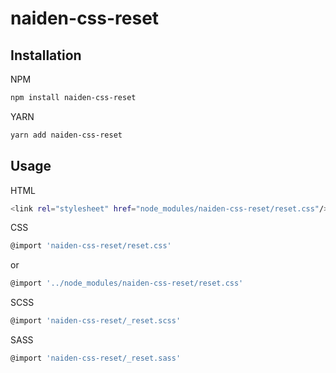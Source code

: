 # naiden-css-reset

## Installation
NPM
```sh
npm install naiden-css-reset
```
YARN
```sh
yarn add naiden-css-reset
```
## Usage
HTML
```sh
<link rel="stylesheet" href="node_modules/naiden-css-reset/reset.css"/>
```

CSS
```sh
@import 'naiden-css-reset/reset.css'
```
or
```sh
@import '../node_modules/naiden-css-reset/reset.css'
```

SCSS
```sh
@import 'naiden-css-reset/_reset.scss'
```

SASS
```sh
@import 'naiden-css-reset/_reset.sass'
```

